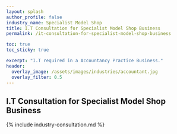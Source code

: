 ```yaml
---
layout: splash 
author_profile: false 
industry_name: Specialist Model Shop
title: I.T Consultation for Specialist Model Shop Business
permalink: /it-consultation-for-specialist-model-shop-business

toc: true
toc_sticky: true

excerpt: "I.T required in a Accountancy Practice Business."
header:
  overlay_image: /assets/images/industries/accountant.jpg
  overlay_filter: 0.5 
---
```


## I.T Consultation for Specialist Model Shop Business

{% include industry-consultation.md %}
